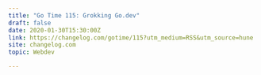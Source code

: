 ```yaml
---
title: "Go Time 115: Grokking Go.dev"
draft: false
date: 2020-01-30T15:30:00Z
link: https://changelog.com/gotime/115?utm_medium=RSS&utm_source=hune
site: changelog.com
topic: Webdev  

---
```

